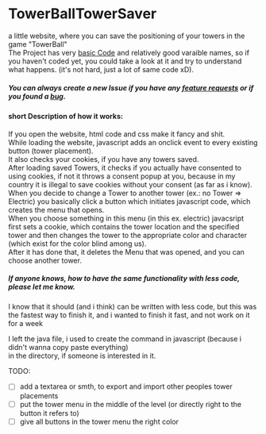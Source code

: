 # TowerBallTowerSaver
a little website, where you can save the positioning of your towers in the game "TowerBall"  
The Project has very [basic Code](https://github.com/chibbi/TowerBallTowerSaver/blob/main/js/default.js) and relatively good varaible names, so if you haven't coded yet, you could take a look at it and try to understand what happens. (it's not hard, just a lot of same code xD).
##### You can always create a new Issue if you have any [feature requests](https://github.com/chibbi/TowerBallTowerSaver/issues/new?assignees=&labels=&template=feature_request.md&title=) or if you found a [bug](https://github.com/chibbi/TowerBallTowerSaver/issues/new?assignees=&labels=bug&template=bug_report.md&title=).  
  
#### short Description of how it works:  
If you open the website, html code and css make it fancy and shit.  
While loading the website, javascript adds an onclick event to every existing button (tower placement).  
It also checks your cookies, if you have any towers saved.  
After loading saved Towers, it checks if you actually have consented to using cookies, if not it throws a consent popup at you, because in my country it is illegal to save cookies without your consent (as far as i know).
When you decide to change a Tower to another tower (ex.: no Tower => Electric) you basically click a button which initiates javascript code, which creates the menu that opens.  
When you choose something in this menu (in this ex. electric) javacsript first sets a cookie, which contains the tower location and the specified tower and then changes the tower to the appropriate color and character (which exist for the color blind among us).  
After it has done that, it deletes the Menu that was opened, and you can choose another tower.  
  
##### If anyone knows, how to have the same functionality with less code, please let me know.  
I know that it should (and i think) can be written with less code, but this was the fastest way to finish it, and i wanted to finish it fast, and not work on it for a week

I left the java file, i used to create the command in javascript (because i didn't wanna copy paste everything)  
in the directory, if someone is interested in it.  

TODO:
 - [ ] add a textarea or smth, to export and import other peoples tower placements
 - [ ] put the tower menu in the middle of the level (or directly right to the button it refers to)
 - [ ] give all buttons in the tower menu the right color
